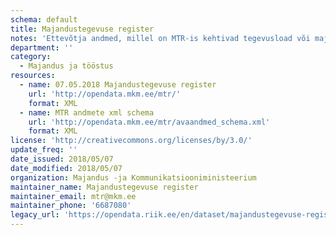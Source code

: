 ```yaml
---
schema: default
title: Majandustegevuse register
notes: 'Ettevõtja andmed, millel on MTR-is kehtivad tegevusload või majandustegevusteated'
department: ''
category:
  - Majandus ja tööstus
resources:
  - name: 07.05.2018 Majandustegevuse register
    url: 'http://opendata.mkm.ee/mtr/'
    format: XML
  - name: MTR andmete xml schema
    url: 'http://opendata.mkm.ee/mtr/avaandmed_schema.xml'
    format: XML
license: 'http://creativecommons.org/licenses/by/3.0/'
update_freq: ''
date_issued: 2018/05/07
date_modified: 2018/05/07
organization: Majandus -ja Kommunikatsiooniministeerium
maintainer_name: Majandustegevuse register
maintainer_email: mtr@mkm.ee
maintainer_phone: '6687080'
legacy_url: 'https://opendata.riik.ee/en/dataset/majandustegevuse-register'
---
```

